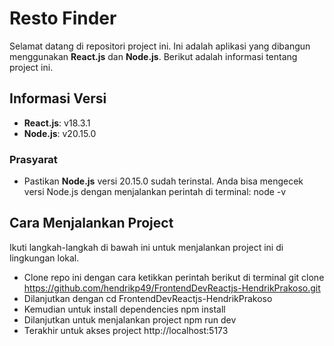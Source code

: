 # Resto Finder

Selamat datang di repositori project ini. Ini adalah aplikasi yang dibangun menggunakan **React.js** dan **Node.js**. Berikut adalah informasi tentang project ini.

## Informasi Versi
- **React.js**: v18.3.1
- **Node.js**: v20.15.0

### Prasyarat

- Pastikan **Node.js** versi 20.15.0 sudah terinstal. Anda bisa mengecek versi Node.js dengan menjalankan perintah di terminal:
  node -v

## Cara Menjalankan Project
Ikuti langkah-langkah di bawah ini untuk menjalankan project ini di lingkungan lokal.

- Clone repo ini dengan cara ketikkan perintah berikut di terminal
  git clone https://github.com/hendrikp49/FrontendDevReactjs-HendrikPrakoso.git
- Dilanjutkan dengan
  cd FrontendDevReactjs-HendrikPrakoso
- Kemudian untuk install dependencies
  npm install
- Dilanjutkan untuk menjalankan project
  npm run dev
- Terakhir untuk akses project
  http://localhost:5173


